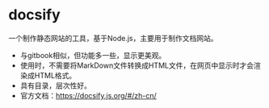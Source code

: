 # docsify

一个制作静态网站的工具，基于Node.js，主要用于制作文档网站。

- 与gitbook相似，但功能多一些，显示更美观。
- 使用时，不需要将MarkDown文件转换成HTML文件，在网页中显示时才会渲染成HTML格式。
- 具有目录，层次性好。
- 官方文档：<https://docsify.js.org/#/zh-cn/>
